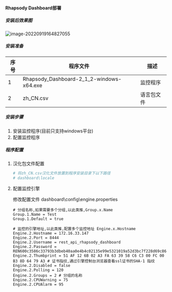 #### Rhapsody Dashboard部署

##### 安装后效果图

![image-20220919164827055](/docs-note-rhapsody/assets/images/image-20220919164827055.png)

##### 安装准备

| 序号 | 程序文件                                 | 描述       |
| ---- | ---------------------------------------- | ---------- |
| 1    | Rhapsody_Dashboard-2_1_2-windows-x64.exe | 监控程序   |
| 2    | zh_CN.csv                                | 语言包文件 |

##### 安装步骤

1. 安装监控程序(目前只支持windows平台)
2. 配置监控程序

##### 程序配置

1. 汉化包文件配置

   ```python
   # 将zh_CN.csv汉化文件放置到程序安装目录下以下路径
   # dashboard\locale
   ```

2. 配置监控引擎

   修改配置文件 dashboard\config\engine.properties

   ```
   # 分组名称,如果需要多个分组,以此类推,Group.x.Name
   Group.1.Name = Test
   Group.1.Default = true
   
   # 监控的引擎地址,以此类推,配置多个监控地址 Engine.x.Hostname
   Engine.2.Hostname = 172.16.33.147
   Engine.2.Port = 8444
   Engine.2.Username = rest_api_rhapsody_dashboard
   Engine.2.Password = REN600c3586c33793b3dbeb40aa0e4b4c02135e99e5321019a52d3bc7f228d69c86e2fc5c16dabe961b62b6c
   Engine.2.Thumbprint = 51 AF 12 6B 02 A3 FA 63 39 58 C6 C3 00 FC 00 B3 8D 64 79 A3 # 证书指纹,通过引擎控制台浏览器查看ssl证书的SHA-1 指纹
   Engine.2.Disabled = false
   Engine.2.Polling = 120
   Engine.2.Groups = 2 # 分组的名称
   Engine.2.CPUWarning = 75
   Engine.2.CPUAlarm = 95
   ```

   